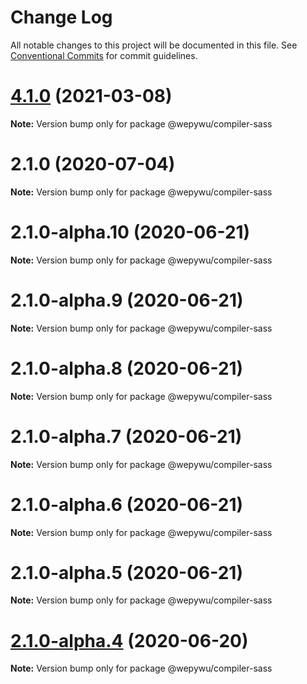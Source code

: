# Change Log

All notable changes to this project will be documented in this file.
See [Conventional Commits](https://conventionalcommits.org) for commit guidelines.

# [4.1.0](https://github.com/zhangli344236745/wepy/compare/v2.1.0...v4.1.0) (2021-03-08)

**Note:** Version bump only for package @wepywu/compiler-sass






# 2.1.0 (2020-07-04)

**Note:** Version bump only for package @wepywu/compiler-sass





# 2.1.0-alpha.10 (2020-06-21)

**Note:** Version bump only for package @wepywu/compiler-sass





# 2.1.0-alpha.9 (2020-06-21)

**Note:** Version bump only for package @wepywu/compiler-sass





# 2.1.0-alpha.8 (2020-06-21)

**Note:** Version bump only for package @wepywu/compiler-sass





# 2.1.0-alpha.7 (2020-06-21)

**Note:** Version bump only for package @wepywu/compiler-sass





# 2.1.0-alpha.6 (2020-06-21)

**Note:** Version bump only for package @wepywu/compiler-sass





# 2.1.0-alpha.5 (2020-06-21)

**Note:** Version bump only for package @wepywu/compiler-sass





# [2.1.0-alpha.4](https://github.com/Tencent/wepy/compare/v2.1.0-alpha.2...v2.1.0-alpha.4) (2020-06-20)

**Note:** Version bump only for package @wepywu/compiler-sass
